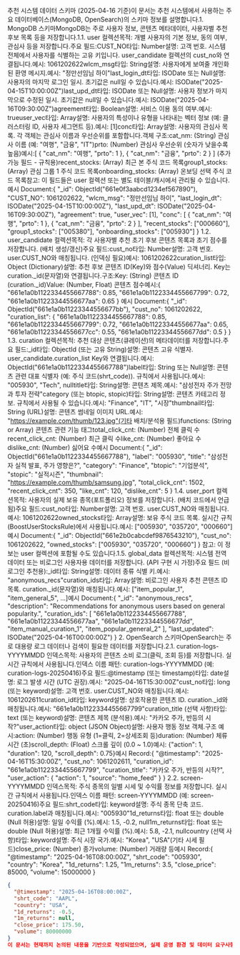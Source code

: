추천 시스템 데이터 스키마 (2025-04-16 기준)이 문서는 추천 시스템에서 사용하는 주요 데이터베이스(MongoDB, OpenSearch)의 스키마 정보를 설명합니다.1. MongoDB 스키마MongoDB는 주로 사용자 정보, 콘텐츠 메타데이터, 사용자별 추천 후보 목록 등을 저장합니다.1.1. user 컬렉션목적: 개별 사용자의 기본 정보, 동의 여부, 관심사 등을 저장합니다.주요 필드:CUST_NO타입: Number설명: 고객 번호. 시스템 전체에서 사용자를 식별하는 고유 키입니다. user_candidate 컬렉션의 cust_no와 연결됩니다.예시: 1061202622wlcm_msg타입: String설명: 사용자에게 보여줄 개인화된 환영 메시지.예시: "정만선임님 하이"last_login_dt타입: ISODate 또는 Null설명: 사용자의 마지막 로그인 일시. 초기값은 null일 수 있습니다.예시: ISODate("2025-04-15T10:00:00Z")last_upd_dt타입: ISODate 또는 Null설명: 사용자 정보가 마지막으로 수정된 일시. 초기값은 null일 수 있습니다.예시: ISODate("2025-04-16T09:30:00Z")agreement타입: Boolean설명: 서비스 이용 동의 여부.예시: trueuser_vec타입: Array<Number>설명: 사용자의 특성이나 유형을 나타내는 벡터 정보 (예: 클러스터링 ID, 사용자 세그먼트 등).예시: [1]conc타입: Array<Object>설명: 사용자의 관심사 목록. 각 객체는 관심사 이름과 우선순위를 포함합니다.객체 구조:cat_nm: (String) 관심사 이름 (예: "여행", "금융", "IT")prto: (Number) 관심사 우선순위 (숫자가 낮을수록 높음)예시:[
  { "cat_nm": "여행", "prto": 1 },
  { "cat_nm": "금융", "prto": 2 }
]
(추가 가능 필드 - 규칙용)recent_stocks: (Array<String>) 최근 본 주식 코드 목록group1_stocks: (Array<String>) 관심 그룹 1 주식 코드 목록onboarding_stocks: (Array<String>) 온보딩 선택 주식 코드 목록참고: 이 필드들은 user 컬렉션 또는 별도 테이블/캐시에서 관리될 수 있습니다.예시 Document:{
  "_id": ObjectId("661e0f3aabcd1234ef567890"),
  "CUST_NO": 1061202622,
  "wlcm_msg": "정만선임님 하이",
  "last_login_dt": ISODate("2025-04-15T10:00:00Z"),
  "last_upd_dt": ISODate("2025-04-16T09:30:00Z"),
  "agreement": true,
  "user_vec": [1],
  "conc": [
    { "cat_nm": "여행", "prto": 1 },
    { "cat_nm": "금융", "prto": 2 }
  ],
  "recent_stocks": ["000660"],
  "group1_stocks": ["005380"],
  "onboarding_stocks": ["005930"]
}
1.2. user_candidate 컬렉션목적: 각 사용자별 추천 초기 후보 콘텐츠 목록과 초기 점수를 저장합니다. (배치 생성/갱신)주요 필드:cust_no타입: Number설명: 고객 번호. user.CUST_NO와 매칭됩니다. (인덱싱 필요)예시: 1061202622curation_list타입: Object (Dictionary)설명: 추천 후보 콘텐츠 ID(Key)와 점수(Value) 딕셔너리. Key는 curation._id(문자열)와 연결됩니다.구조:Key: (String) 콘텐츠 ID (curation._id)Value: (Number, Float) 콘텐츠 점수예시:{
  "661e1a0b1122334455667788": 0.85,
  "661e1a0b1122334455667799": 0.72,
  "661e1a0b11223344556677aa": 0.65
}
예시 Document:{
  "_id": ObjectId("661e1a0b11223344556677bb"),
  "cust_no": 1061202622,
  "curation_list": {
    "661e1a0b1122334455667788": 0.85,
    "661e1a0b1122334455667799": 0.72,
    "661e1a0b11223344556677aa": 0.65,
    "661e1a0b11223344556677cc": 0.55,
    "661e1a0b11223344556677dd": 0.5
  }
}
1.3. curation 컬렉션목적: 추천 대상 콘텐츠(큐레이션)의 메타데이터를 저장합니다.주요 필드:_id타입: ObjectId (또는 고유 String)설명: 콘텐츠 고유 식별자. user_candidate.curation_list Key와 연결됩니다.예시: ObjectId("661e1a0b1122334455667788")label타입: String 또는 Null설명: 콘텐츠 관련 대표 식별자 (예: 주식 코드(shrt_code)). 규칙에서 사용됩니다.예시: "005930", "Tech", nulltitle타입: String설명: 콘텐츠 제목.예시: "삼성전자 주가 전망과 투자 전략"category (또는 btopic, stopic)타입: String설명: 콘텐츠 카테고리 정보. 규칙에서 사용될 수 있습니다.예시: "Finance", "IT", "시장"thumbnail타입: String (URL)설명: 콘텐츠 썸네일 이미지 URL.예시: "https://example.com/thumb/123.jpg"(기타 배치/분석용 필드)functions: (String or Array) 콘텐츠 관련 기능 태그total_click_cnt: (Number) 전체 클릭 수recent_click_cnt: (Number) 최근 클릭 수like_cnt: (Number) 좋아요 수dislike_cnt: (Number) 싫어요 수예시 Document:{
  "_id": ObjectId("661e1a0b1122334455667788"),
  "label": "005930",
  "title": "삼성전자 실적 발표, 주가 영향은?",
  "category": "Finance",
  "btopic": "기업분석",
  "stopic": "실적시즌",
  "thumbnail": "https://example.com/thumb/samsung.jpg",
  "total_click_cnt": 1502,
  "recent_click_cnt": 350,
  "like_cnt": 120,
  "dislike_cnt": 5
}
1.4. user_port 컬렉션목적: 사용자의 실제 보유 종목(포트폴리오) 정보를 저장합니다. (배치 코드에서 언급됨)주요 필드:cust_no타입: Number설명: 고객 번호. user.CUST_NO와 매칭됩니다.예시: 1061202622owned_stocks타입: Array<String>설명: 보유 주식 코드 목록. 실시간 규칙(BoostUserStocksRule)에서 사용됩니다.예시: ["005930", "035720", "000660"]예시 Document:{
  "_id": ObjectId("661e2b0cabcdef9876543210"),
  "cust_no": 1061202622,
  "owned_stocks": ["005930", "035720", "000660"]
}
참고: 이 정보는 user 컬렉션에 포함될 수도 있습니다.1.5. global_data 컬렉션목적: 시스템 전역 데이터 또는 비로그인 사용자용 데이터를 저장합니다. (API 구현 시 가정)주요 필드 (비로그인 추천용):_id타입: String설명: 데이터 종류 식별 키.예시: "anonymous_recs"curation_ids타입: Array<String>설명: 비로그인 사용자 추천 콘텐츠 ID 목록. curation._id(문자열)와 매칭됩니다.예시: ["item_popular_1", "item_general_5", ...]예시 Document:{
  "_id": "anonymous_recs",
  "description": "Recommendations for anonymous users based on general popularity.",
  "curation_ids": [
    "661e1a0b1122334455667788",
    "661e1a0b11223344556677aa",
    "661e1a0b11223344556677dd",
    "item_manual_curation_1",
    "item_popular_general_2"
  ],
  "last_updated": ISODate("2025-04-16T00:00:00Z")
}
2. OpenSearch 스키마OpenSearch는 주로 대용량 로그 데이터나 검색이 필요한 데이터를 저장합니다.2.1. curation-logs-YYYYMMDD 인덱스목적: 사용자의 콘텐츠 소비 로그(클릭, 조회 등)를 저장합니다. 실시간 규칙에서 사용됩니다.인덱스 이름 패턴: curation-logs-YYYYMMDD (예: curation-logs-20250416)주요 필드:@timestamp (또는 timestamp)타입: date설명: 로그 발생 시간 (UTC 권장).예시: "2025-04-16T15:30:00Z"cust_no타입: long (또는 keyword)설명: 고객 번호. user.CUST_NO와 매칭됩니다.예시: 1061202611curation_id타입: keyword설명: 상호작용한 콘텐츠 ID. curation._id와 매칭됩니다.예시: "661e1a0b1122334455667799"curation_title (선택 사항)타입: text (또는 keyword)설명: 콘텐츠 제목 (분석용).예시: "카카오 주가, 반등의 시작?"user_action타입: object (JSON Object)설명: 사용자 행동 정보 객체.구조 예시:action: (Number) 행동 유형 (1=클릭, 2=상세조회 등)duration: (Number) 체류 시간 (초)scroll_depth: (Float) 스크롤 깊이 (0.0 ~ 1.0)예시: {"action": 1, "duration": 120, "scroll_depth": 0.75}예시 Record:{
  "@timestamp": "2025-04-16T15:30:00Z",
  "cust_no": 1061202611,
  "curation_id": "661e1a0b1122334455667799",
  "curation_title": "카카오 주가, 반등의 시작?",
  "user_action": {
    "action": 1,
    "source": "home_feed"
  }
}
2.2. screen-YYYYMMDD 인덱스목적: 주식 종목의 일별 시세 및 수익률 정보를 저장합니다. 실시간 규칙에서 사용됩니다.인덱스 이름 패턴: screen-YYYYMMDD (예: screen-20250416)주요 필드:shrt_code타입: keyword설명: 주식 종목 단축 코드. curation.label과 매칭됩니다.예시: "005930"1d_returns타입: float 또는 double (Null 허용)설명: 일일 수익률 (%).예시: 1.5, -0.2, null1m_returns타입: float 또는 double (Null 허용)설명: 최근 1개월 수익률 (%).예시: 5.8, -2.1, nullcountry (선택 사항)타입: keyword설명: 주식 시장 국가.예시: "Korea", "USA"(기타 시세 필드)close_price: (Number) 종가volume: (Number) 거래량 등예시 Record:{
  "@timestamp": "2025-04-16T08:00:00Z",
  "shrt_code": "005930",
  "country": "Korea",
  "1d_returns": 1.25,
  "1m_returns": 3.5,
  "close_price": 85000,
  "volume": 15000000
}
```json
{
  "@timestamp": "2025-04-16T08:00:00Z",
  "shrt_code": "AAPL",
  "country": "USA",
  "1d_returns": -0.5,
  "1m_returns": null,
  "close_price": 175.50,
  "volume": 80000000
}
이 문서는 현재까지 논의된 내용을 기반으로 작성되었으며, 실제 운영 환경 및 데이터 요구사항에 따라 지속적으로 업데이트될 수 있습니다.